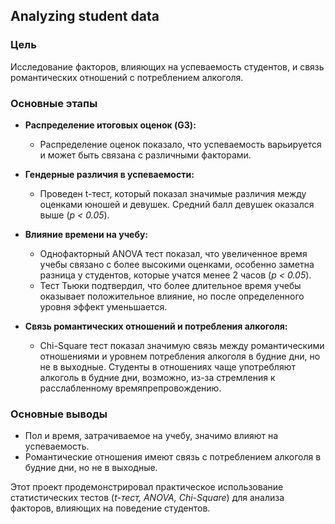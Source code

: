 ## Analyzing student data

### Цель
Исследование факторов, влияющих на успеваемость студентов, и связь романтических отношений с потреблением алкоголя.

### Основные этапы

* **Распределение итоговых оценок (G3):**
  * Распределение оценок показало, что успеваемость варьируется и может быть связана с различными факторами.

* **Гендерные различия в успеваемости:**
  * Проведен t-тест, который показал значимые различия между оценками юношей и девушек. Средний балл девушек оказался выше (*p < 0.05*).

* **Влияние времени на учебу:**
  * Однофакторный ANOVA тест показал, что увеличенное время учебы связано с более высокими оценками, особенно заметна разница у студентов, которые учатся менее 2 часов (*p < 0.05*).
  * Тест Тьюки подтвердил, что более длительное время учебы оказывает положительное влияние, но после определенного уровня эффект уменьшается.

* **Связь романтических отношений и потребления алкоголя:**
  * Chi-Square тест показал значимую связь между романтическими отношениями и уровнем потребления алкоголя в будние дни, но не в выходные. Студенты в отношениях чаще употребляют алкоголь в будние дни, возможно, из-за стремления к расслабленному времяпрепровождению.

### Основные выводы
* Пол и время, затрачиваемое на учебу, значимо влияют на успеваемость.
* Романтические отношения имеют связь с потреблением алкоголя в будние дни, но не в выходные.

Этот проект продемонстрировал практическое использование статистических тестов (*t-тест, ANOVA, Chi-Square*) для анализа факторов, влияющих на поведение студентов.
